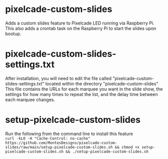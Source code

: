# pixelcade-custom-slides
Adds a custom slides feature to Pixelcade LED running via Raspberry Pi. 
This also adds a crontab task on the Raspberry Pi to start the slides upon bootup.

# pixelcade-custom-slides-settings.txt
After installation, you will need to edit the file called "pixelcade-custom-slides-settings.txt" located within the directory "pixelcade-custom-slides"
This file contains the URLs for each marquee you want in the slide show, the settings for how many times to repeat the list, and the delay time between each marquee changes.

# setup-pixelcade-custom-slides
Run the following from the command line to install this feature <br>
``curl -kLO -H "Cache-Control: no-cache" https://github.com/MontesDesigns/pixelcade-custom-slides/raw/main/setup-pixelcade-custom-slides.sh && chmod +x setup-pixelcade-custom-slides.sh && ./setup-pixelcade-custom-slides.sh``
